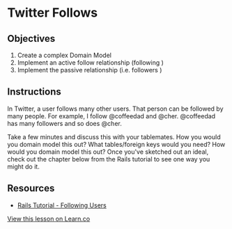 # Twitter Follows

## Objectives

1. Create a complex Domain Model 
2. Implement an active follow relationship (following )
3. Implement the passive relationship (i.e. followers )  

## Instructions

In Twitter, a user follows many other users. That person can be followed by many people. For example, I follow @coffeedad and @cher. @coffeedad has many followers and so does @cher. 

Take a few minutes and discuss this with your tablemates. How you would you domain model this out? What tables/foreign keys would you need? How would you domain model this out? Once you've sketched out an ideal, check out the chapter below from the Rails tutorial to see one way you might do it. 

## Resources

* [Rails Tutorial - Following Users](https://www.railstutorial.org/book/following_users)

<a href='https://learn.co/lessons/twitter-follows' data-visibility='hidden'>View this lesson on Learn.co</a>
